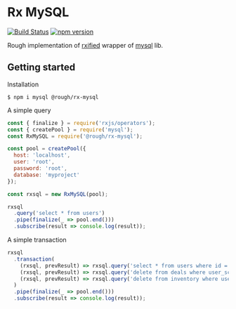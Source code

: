 # Rx MySQL

[![Build Status](https://travis-ci.com/ihoro/rough-rx-mysql.svg?branch=master)](https://travis-ci.com/ihoro/rough-rx-mysql)
[![npm version](https://badge.fury.io/js/%40rough%2Frx-mysql.svg)](https://badge.fury.io/js/%40rough%2Frx-mysql)

Rough implementation of [rxified](https://npmjs.com/rxjs) wrapper of [mysql](https://npmjs.com/mysql) lib.

## Getting started

Installation
```
$ npm i mysql @rough/rx-mysql
```

A simple query
```js
const { finalize } = require('rxjs/operators');
const { createPool } = require('mysql');
const RxMySQL = require('@rough/rx-mysql');

const pool = createPool({
  host: 'localhost',
  user: 'root',
  password: 'root',
  database: 'myproject'
});

const rxsql = new RxMySQL(pool);

rxsql
  .query('select * from users')
  .pipe(finalize(_ => pool.end()))
  .subscribe(result => console.log(result));
```

A simple transaction
```js
rxsql
  .transaction(
    (rxsql, prevResult) => rxsql.query('select * from users where id = ? for update', 42),
    (rxsql, prevResult) => rxsql.query('delete from deals where user_scope_id = ?', prevResult[0].user_scope_id),
    (rxsql, prevResult) => rxsql.query('delete from inventory where user_id = ?', 42),
  )
  .pipe(finalize(_ => pool.end()))
  .subscribe(result => console.log(result));
```
